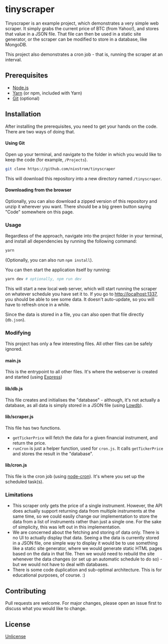 # tinyscraper

Tinyscraper is an example project, which demonstrates a very simple web scraper. It simply grabs the current price of BTC (from Yahoo!), and stores that value in a JSON file. That file can then be used in a static site generator, or the scraper can be modified to store in a database, like MongoDB.

This project also demonstrates a cron job - that is, running the scraper at an interval.

## Prerequisites

-  [Node.js](https://nodejs.org/en/)
-  [Yarn](https://yarnpkg.com/cli/install) (or npm, included with Yarn)
-  [Git](https://git-scm.com/downloads) (optional)

## Installation

After installing the prerequisites, you need to get your hands on the code. There are two ways of doing that.

#### Using Git

Open up your terminal, and navigate to the folder in which you would like to keep the code (for example, `/Projects`).

```bash
git clone https://github.com/nixstrom/tinyscraper
```

This will download this repository into a new directory named `/tinyscraper`.

#### Downloading from the browser

Optionally, you can also download a zipped version of this repository and unzip it wherever you want. There should be a big green button saying "Code" somewhere on this page.

### Usage

Regardless of the approach, navigate into the project folder in your terminal, and install all dependencies by running the following command:

```bash
yarn
```

(Optionally, you can also run `npm install`).

You can then start the application itself by running:

```bash
yarn dev # optionally, npm run dev
```

This will start a new local web server, which will start running the scraper on whatever schedule you have set it to. If you go to [http://localhost:1337](http://localhost:1337), you should be able to see some data. It doesn't auto-update, so you will have to refresh once in a while.

Since the data is stored in a file, you can also open that file directly (`db.json`).

### Modifying

This project has only a few interesting files. All other files can be safely ignored.

#### main.js

This is the entrypoint to all other files. It's where the webserver is created and started (using [Express](http://expressjs.com/))

#### lib/db.js

This file creates and initialises the "database" - although, it's not actually a database, as all data is simply stored in a JSON file (using [Lowdb](https://github.com/typicode/lowdb)).

#### lib/scraper.js

This file has two functions.

-  `getTickerPrice` will fetch the data for a given financial instrument, and return the price.
-  `runCron` is just a helper function, used for `cron.js`. It calls `getTickerPrice` and stores the result in the "database".

#### lib/cron.js

This file is the cron job (using [node-cron](https://github.com/node-cron/node-cron)). It's where you set up the scheduled task(s).

### Limitations

-  This scraper only gets the price of a single instrument. However, the API does actually support returning data from multiple instruments at the same time, so we could easily change our implementation to store the data from a list of instruments rather than just a single one. For the sake of simplicity, this was left out in this implementation.
-  We are concerned about the fetching and storing of data only. There is no UI to actually display that data. Seeing a the data is currently stored in a JSON file, one simple way to display it would be to use something like a static site generator, where we would generate static HTML pages based on the data in that file. Then we would need to rebuild the site whenever the data changes (or set up an automatic schedule to do so) - but we would not have to deal with databases.
-  There is some code duplication and sub-optimal architecture. This is for educational purposes, of course. :)

## Contributing

Pull requests are welcome. For major changes, please open an issue first to discuss what you would like to change.

## License

[Unlicense](https://unlicense.org/)
